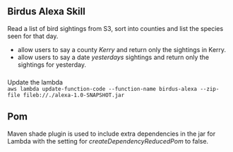 ## Birdus Alexa Skill

Read a list of bird sightings from S3, sort into counties and list the species seen for that day.  
  
- allow users to say a county _Kerry_ and return only the sightings in Kerry.  
- allow users to say a date _yesterdays_ sightings and return only the sightings for yesterday.  

### 
Update the lambda  
``
aws lambda update-function-code --function-name birdus-alexa --zip-file fileb://./alexa-1.0-SNAPSHOT.jar
``


## Pom
Maven shade plugin is used to include extra dependencies in the jar for Lambda 
with the setting for _createDependencyReducedPom_ to false.